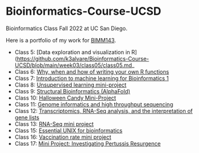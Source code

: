 # Bioinformatics-Course-UCSD
Bioinformatics Class Fall 2022 at UC San Diego.

Here is a portfolio of my work for [BIMM143](https://bioboot.github.io/bimm143_F22/).

- Class 5: [Data exploration and visualization in R](https://github.com/k3alvare/Bioinformatics-Course-UCSD/blob/main/week03/class05/class05.md_
- Class 6: [Why, when and how of writing your own R functions](https://github.com/k3alvare/Bioinformatics-Course-UCSD/blob/main/week03/class06/class06.md)
- Class 7: [Introduction to machine learning for Bioinformatics 1](https://github.com/k3alvare/Bioinformatics-Course-UCSD/blob/main/week04/class07/class07.md)
- Class 8: [Unsupervised learning mini-project](https://github.com/k3alvare/Bioinformatics-Course-UCSD/blob/main/week04/class_08_miniproject/Untitled.md)
- Class 9: [Structural Bioinformatics (AlphaFold)](https://github.com/k3alvare/Bioinformatics-Course-UCSD/blob/main/week05/class09/class09.md)
- Class 10: [Halloween Candy Mini-Project](https://github.com/k3alvare/Bioinformatics-Course-UCSD/blob/main/class10/class10.md)
- Class 11: [Genome informatics and high throughput sequencing](https://github.com/k3alvare/Bioinformatics-Course-UCSD/blob/main/week06/class11/class11.md)
- Class 12: [Transcriptomics, RNA-Seq analysis, and the interpretation of gene lists](https://github.com/k3alvare/Bioinformatics-Course-UCSD/blob/main/week06/class12/class12.md)
- Class 13: [RNA-Seq mini project](https://github.com/k3alvare/Bioinformatics-Course-UCSD/blob/main/week07/class13/class13.md)
- Class 15: [Essential UNIX for bioinformatics](https://github.com/k3alvare/Bioinformatics-Course-UCSD/blob/main/week08/class15/Untitled.md)
- Class 16: [Vaccination rate mini project](https://github.com/k3alvare/Bioinformatics-Course-UCSD/blob/main/week09/class16/class16.md)
- Class 17: [Mini Project: Investigating Pertussis Resurgence](https://github.com/k3alvare/Bioinformatics-Course-UCSD/blob/main/week10/class18.md)
